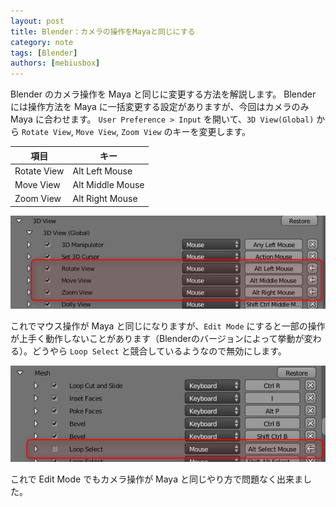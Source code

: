 ```yaml
---
layout: post
title: Blender：カメラの操作をMayaと同じにする
category: note
tags: [Blender]
authors: [mebiusbox]
---
```


Blender のカメラ操作を Maya と同じに変更する方法を解説します。
Blender には操作方法を Maya に一括変更する設定がありますが、今回はカメラのみ Maya に合わせます。
`User Preference > Input` を開いて、`3D View(Global)` から `Rotate View`, `Move View`, `Zoom View` のキーを変更します。

項目 | キー
---|---
Rotate View | Alt Left Mouse
Move View | Alt Middle Mouse
Zoom View | Alt Right Mouse

![screen](/img/post/2016-06-24-blender-maya-camera.png)

これでマウス操作が Maya と同じになりますが、`Edit Mode` にすると一部の操作が上手く動作しないことがあります（Blenderのバージョンによって挙動が変わる）。どうやら `Loop Select` と競合しているようなので無効にします。

![loopselect](/img/post/2016-06-24-blender-maya-camera-loopselect.png)

これで Edit Mode でもカメラ操作が Maya と同じやり方で問題なく出来ました。
